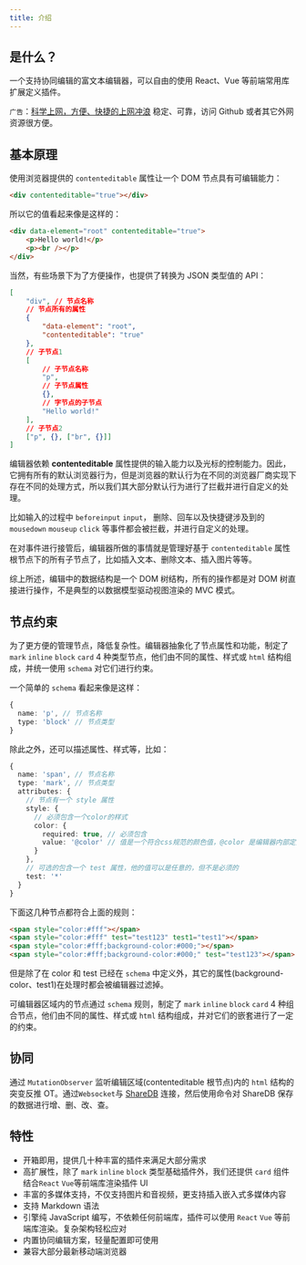 ```yaml
---
title: 介绍
---
```


## 是什么？

一个支持协同编辑的富文本编辑器，可以自由的使用 React、Vue 等前端常用库扩展定义插件。

`广告`：[科学上网，方便、快捷的上网冲浪](https://xiyou4you.us/r/?s=18517120) 稳定、可靠，访问 Github 或者其它外网资源很方便。

## 基本原理

使用浏览器提供的 `contenteditable` 属性让一个 DOM 节点具有可编辑能力：

```html
<div contenteditable="true"></div>
```

所以它的值看起来像是这样的：

```html
<div data-element="root" contenteditable="true">
	<p>Hello world!</p>
	<p><br /></p>
</div>
```

当然，有些场景下为了方便操作，也提供了转换为 JSON 类型值的 API：

```json
[
	"div", // 节点名称
	// 节点所有的属性
	{
		"data-element": "root",
		"contenteditable": "true"
	},
	// 子节点1
	[
		// 子节点名称
		"p",
		// 子节点属性
		{},
		// 字节点的子节点
		"Hello world!"
	],
	// 子节点2
	["p", {}, ["br", {}]]
]
```

<Alert>
  编辑器依赖 <strong>contenteditable</strong> 属性提供的输入能力以及光标的控制能力。因此，它拥有所有的默认浏览器行为，但是浏览器的默认行为在不同的浏览器厂商实现下存在不同的处理方式，所以我们其大部分默认行为进行了拦截并进行自定义的处理。
</Alert>

比如输入的过程中 `beforeinput` `input`， 删除、回车以及快捷键涉及到的 `mousedown` `mouseup` `click` 等事件都会被拦截，并进行自定义的处理。

在对事件进行接管后，编辑器所做的事情就是管理好基于 `contenteditable` 属性根节点下的所有子节点了，比如插入文本、删除文本、插入图片等等。

综上所述，编辑中的数据结构是一个 DOM 树结构，所有的操作都是对 DOM 树直接进行操作，不是典型的以数据模型驱动视图渲染的 MVC 模式。

## 节点约束

为了更方便的管理节点，降低复杂性。编辑器抽象化了节点属性和功能，制定了 `mark` `inline` `block` `card` 4 种类型节点，他们由不同的属性、样式或 `html` 结构组成，并统一使用 `schema` 对它们进行约束。

一个简单的 `schema` 看起来像是这样：

```ts
{
  name: 'p', // 节点名称
  type: 'block' // 节点类型
}
```

除此之外，还可以描述属性、样式等，比如：

```ts
{
  name: 'span', // 节点名称
  type: 'mark', // 节点类型
  attributes: {
    // 节点有一个 style 属性
    style: {
      // 必须包含一个color的样式
      color: {
        required: true, // 必须包含
        value: '@color' // 值是一个符合css规范的颜色值，@color 是编辑器内部定义的颜色效验，此处也可以使用方法、正则表达式去判断是否符合需要的规则
      }
    },
    // 可选的包含一个 test 属性，他的值可以是任意的，但不是必须的
    test: '*'
  }
}
```

下面这几种节点都符合上面的规则：

```html
<span style="color:#fff"></span>
<span style="color:#fff" test="test123" test1="test1"></span>
<span style="color:#fff;background-color:#000;"></span>
<span style="color:#fff;background-color:#000;" test="test123"></span>
```

但是除了在 color 和 test 已经在 `schema` 中定义外，其它的属性(background-color、test1)在处理时都会被编辑器过滤掉。

可编辑器区域内的节点通过 `schema` 规则，制定了 `mark` `inline` `block` `card` 4 种组合节点，他们由不同的属性、样式或 `html` 结构组成，并对它们的嵌套进行了一定的约束。

## 协同

通过 `MutationObserver` 监听编辑区域(contenteditable 根节点)内的 `html` 结构的突变反推 OT。通过`Websocket`与 [ShareDB](https://github.com/share/sharedb) 连接，然后使用命令对 ShareDB 保存的数据进行增、删、改、查。

## 特性

-   开箱即用，提供几十种丰富的插件来满足大部分需求
-   高扩展性，除了 `mark` `inline` `block` 类型基础插件外，我们还提供 `card` 组件结合`React` `Vue`等前端库渲染插件 UI
-   丰富的多媒体支持，不仅支持图片和音视频，更支持插入嵌入式多媒体内容
-   支持 Markdown 语法
-   引擎纯 JavaScript 编写，不依赖任何前端库，插件可以使用 `React` `Vue` 等前端库渲染。复杂架构轻松应对
-   内置协同编辑方案，轻量配置即可使用
-   兼容大部分最新移动端浏览器
